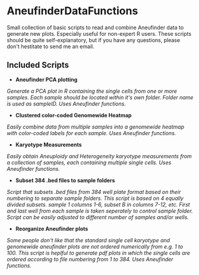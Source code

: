 # AneufinderDataFunctions
Small collection of basic scripts to read and combine Aneufinder data to generate new plots. Especially useful for non-expert R users. These scripts should be quite self-explanatory, but if you have any questions, please don't hestitate to send me an email.


## Included Scripts

- __Aneufinder PCA plotting__

*Generate a PCA plot in R containing the single cells from one or more samples. Each sample should be located within it's own folder. Folder name is used as sampleID. Uses Aneufinder functions.*
 

- __Clustered color-coded Genomewide Heatmap__

*Easily combine data from multiple samples into a genomewide heatmap with color-coded labels for each sample. Uses Aneufinder functions.* 
 
 
- __Karyotype Measurements__

*Easily obtain Aneuploidy and Heterogeneity karyotype measurements from a collection of samples, each containing multiple single cells. Uses Aneufinder functions.* 


- __Subset 384 .bed files to sample folders__

*Script that subsets .bed files from 384 well plate format based on their numbering to separate sample folders. This script is based on 4 equally divided subsets. sample 1 columns 1-6, subset B in columns 7-12, etc. First and last well from each sample is taken seperately to control sample folder. Script can be easily adjusted to different number of samples and/or wells.*


- __Reorganize Aneufinder plots__

*Some people don't like that the standard single cell karyotype and genomewide aneufinder plots are not ordered numerically from e.g. 1 to 100. This script is heplful to generate pdf plots in which the single cells are ordered according to file numbering from 1 to 384. Uses Aneufinder functions.*
